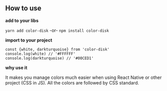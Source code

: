 ## How to use

**add to your libs**

`yarn add color-disk` 
-or-
`npm install color-disk`

**import to your project**

```
const {white, darkturquoise} from 'color-disk'
console.log(white) // '#FFFFFF'
console.log(darkturquoise) // '#00CED1'
```
**why use it**

It makes you manage colors much easier when using React Native or other project (CSS in JS).
All the colors are followed by CSS standard.
